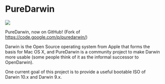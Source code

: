 PureDarwin
==========

![](https://raw.github.com/wiki/PureDarwin/PureDarwin/images/PD-Opennow.jpg)

PureDarwin, now on GitHub! (Fork of https://code.google.com/p/puredarwin/)

Darwin is the Open Source operating system from Apple that forms the basis for Mac OS X, and PureDarwin is a community project to make Darwin more usable (some people think of it as the informal successor to OpenDarwin).

One current goal of this project is to provide a useful bootable ISO of Darwin 10.x and Darwin 9.x.
